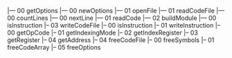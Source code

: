 |— 00 getOptions
    |— 00 newOptions
    |— 01 openFile
|— 01 readCodeFile
    |— 00 countLines
        |— 00 nextLine
    |— 01 readCode
|— 02 buildModule
    |— 00 isInstruction
|– 03 writeCodeFile
    |– 00 isInstruction
    |– 01 writeInstruction
        |– 00 getOpCode
        |– 01 getIndexingMode
        |– 02 getIndexRegister
        |– 03 getRegister
        |– 04 getAddress
|– 04 freeCodeFile
    |– 00 freeSymbols
    |– 01 freeCodeArray
|– 05 freeOptions
    
